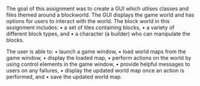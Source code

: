 The goal of this assignment was to create a GUI which utlises classes and files themed around a blockworld. The GUI displays the game world and has options for users to interact with the
world. The block world in this assignment includes: 
  • a set of tiles containing blocks,
  • a variety of different block types, and
  • a character (a builder) who can manipulate the blocks.

The user is able to:
  • launch a game window,
  • load world maps from the game window,
  • display the loaded map,
  • perform actions on the world by using control elements in the game window,
  • provide helpful messages to users on any failures,
  • display the updated world map once an action is performed, and
  • save the updated world map.
